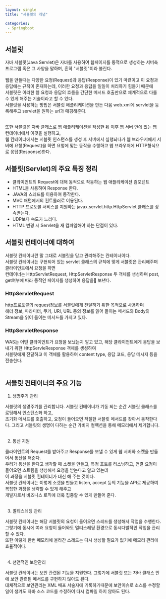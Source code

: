 ```yaml
---
layout: single
title: "서블릿의 개념"

categories:
 - Springboot
---
```

## 서블릿
자바 서블릿(Java Servlet)은 자바를 사용하여 웹페이지를 동적으로 생성하는 서버측 프로그램 혹은 그 사양을 말하며, 흔히 "서블릿"이라 불린다. <br> <br>
웹을 만들때는 다양한 요청(Request)과 응답(Response)이 있기 마련이고 이 요청과 응답에는 규칙이 존재하는데, 이러한 요청과 응답을 일일이 처리하기 힘들기 때문에 <br>
서블릿은 이러한 웹 요청과 응답의 흐름을 간단한 메서드 호출만으로 체계적으로 다룰 수 있게 해주는 기술이라고 할 수 있다. <br>
서블릿을 사용하는 방법은 서블릿 애플리케이션을 만든 다음 web.xml에 servlet을 등록해주고 servlet을 원하는 url과 매핑해준다. <br> <br>

또한 서블릿은 자바 클래스로 웹 애플리케이션을 작성한 뒤 이후 웹 서버 안에 있는 웹 컨테이너에서 이것을 실행하고, <br>
웹 컨테이너에서는 서블릿 인스턴스를 생성 후 서버에서 실행되다가 웹 브라우저에서 서버에 요청(Request)을 하면 요청에 맞는 동작을 수행하고 웹 브라우저에 HTTP형식으로 응답(Response)한다. <br> 

 

## 서블릿(Servlet)의 주요 특징 정리
- 클라이언트의 Request에 대해 동적으로 작동하는 웹 애플리케이션 컴포넌트
- HTML을 사용하여 Response 한다.
- JAVA의 스레드를 이용하여 동작한다.
- MVC 패턴에서의 컨트롤러로 이용된다.
- HTTP 프로토콜 서비스를 지원하는 javax.servlet.http.HttpServlet 클래스를 상속받는다.
- UDP보다 속도가 느리다.
- HTML 변경 시 Servlet을 재 컴파일해야 하는 단점이 있다.
 

 ## 서블릿 컨테이너에 대하여 
서블릿 컨테이너란 말 그대로 서블릿을 담고 관리해주는 컨테이너이다.  <br>
서블릿 컨테이너는 구현되어 있는 servlet 클래스의 규칙에 맞게 서블릿은 관리해주며 클라이언트에서 요청을 하면  <br>
컨테이너는 HttpServletRequest, HttpServletResponse 두 객체를 생성하며 post, get여부에 따라 동적인 페이지를 생성하여 응답을 보낸다. <br>

### HttpServletRequest
http프로토콜의 request정보를 서블릿에게 전달하기 위한 목적으로 사용하며 <br>
헤더 정보, 파라미터, 쿠키, URI, URL 등의 정보를 읽어 들이는 메서드와 Body의 Stream을 읽어 들이는 메서드를 가지고 있다. <br>

### HttpServletResponse
WAS는 어떤 클라이언트가 요청을 보냈는지 알고 있고, 해당 클라이언트에게 응답을 보내기 위한 HttpServleResponse 객체를 생성하여 <br>
서블릿에게 전달하고 이 객체를 활용하여 content type, 응답 코드, 응답 메시지 등을 전송한다. <br> <br>
 

## 서블릿 컨테이너의 주요 기능
1. 생명주기 관리

서블릿의 생명주기를 관리합니다. 서블릿 컨테이너가 기동 되는 순간 서블릿 클래스를 로딩해서 인스턴스화 하고,  <br>
초기화 메서드를 호출하고, 요청이 들어오면 적절한 서블릿 메서드를 찾아서 동작한다다. 그리고 서블릿의 생명이 다하는 순간 가비지 컬렉션을 통해 메모리에서 제거합니다. <br> <br>

 

2. 통신 지원

클라이언트의 Request를 받아주고 Response를 보낼 수 있게 웹 서버와 소켓을 만들어서 통신을 해준다. <br>
우리가 통신을 한다고 생각할 때 소켓을 만들고, 특정 포트를 리스닝하고, 연결 요청이 들어오면 스트림을 생성해서 요청을 받는다고 알고 있는데  <br>
이 과정을 서블릿 컨테이너가 대신 해 주는 것이다.  <br>
서블릿 컨테이너는 이렇게 소켓을 만들고 listen, accept 등의 기능을 API로 제공하여 복잡한 과정을 생략할 수 있게 해주고  <br>
개발자로서 비즈니스 로직에 더욱 집중할 수 있게 만들어 준다. <br> <br>

 

3. 멀티스레딩 관리

서블릿 컨테이너는 해당 서블릿의 요청이 들어오면 스레드를 생성해서 작업을 수행한다. <br>
그렇기에 동시에 여러 요청이 들어와도 멀티스레딩 환경으로 동시다발적인 작업을 관리할 수 있다. <br>
또한 이렇게 한번 메모리에 올라간 스레드는 다시 생성할 필요가 없기에 메모리 관리에 효율적이다. <br> <br>

 

4. 선언적인 보안관리

서블릿 컨테이너는 보안 관련된 기능을 지원한다. 그렇기에 서블릿 또는 자바 클래스 안에 보안 관련된 메서드를 구현하지 않아도 된다.  <br>
대체적으로 보안관리는 XML 배포 서술자에 기록하기때문에 보안이슈로 소스를 수정할 일이 생겨도 자바 소스 코드를 수정하여 다시 컴파일 하지 않아도 된다. <br>
 